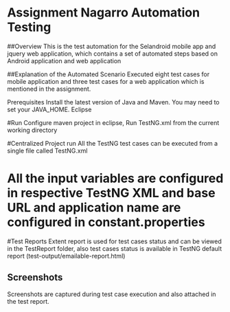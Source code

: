 # Assignment Nagarro Automation Testing

##Overview
This is the test automation for the Selandroid mobile app and jquery web application, which contains a set of automated steps based on Android application and web application

##Explanation of the Automated Scenario
Executed eight test cases for mobile application and three test cases for a web application which is mentioned in the assignment.

Prerequisites
Install the latest version of Java and Maven.
You may need to set your JAVA_HOME.
Eclipse

#Run
Configure maven project in eclipse, Run TestNG.xml from the current working directory

#Centralized Project run
All the TestNG test cases can be executed from a single file called TestNG.xml

# All the input variables are configured in respective TestNG XML and base URL and application name are configured in constant.properties

#Test Reports 
Extent report is used for test cases status and can be viewed in the TestReport folder, also test cases status is available in TestNG default report (test-output/emailable-report.html)

## Screenshots
Screenshots are captured during test case execution and also attached in the test report.